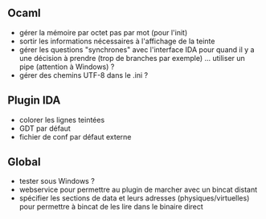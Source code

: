 ## Ocaml
* gérer la mémoire par octet pas par mot (pour l'init)
* sortir les informations nécessaires à l'affichage de la teinte
* gérer les questions "synchrones" avec l'interface IDA pour quand il y a une décision à prendre (trop de branches par exemple) ... utiliser un pipe (attention à Windows) ?
* gérer des chemins UTF-8 dans le .ini ?

## Plugin IDA
* colorer les lignes teintées
* GDT par défaut
* fichier de conf par défaut externe

## Global
* tester sous Windows ?
* webservice pour permettre au plugin de marcher avec un bincat distant
* spécifier les sections de data et leurs adresses (physiques/virtuelles) pour permettre à bincat de les lire dans le binaire direct
